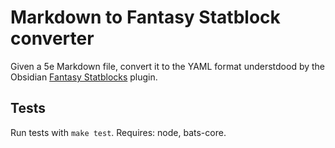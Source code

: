 # Markdown to Fantasy Statblock converter

Given a 5e Markdown file, convert it to the YAML format understdood by
the Obsidian [Fantasy Statblocks](https://plugins.javalent.com/statblocks)
plugin.


## Tests

Run tests with `make test`. Requires: node, bats-core.
